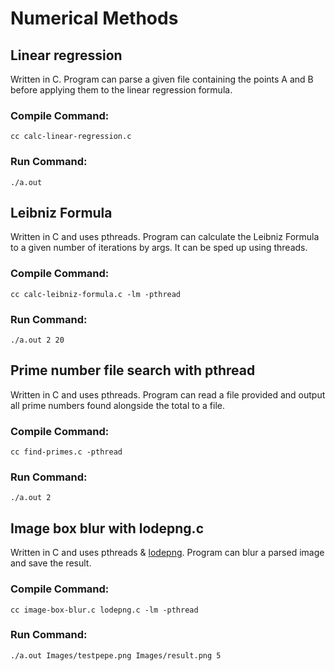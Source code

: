 # Numerical Methods

## Linear regression

Written in C. Program can parse a given file containing the points A and B before applying them to the linear regression formula.

### Compile Command:
```
cc calc-linear-regression.c
```

### Run Command:
```
./a.out
```

## Leibniz Formula

Written in C and uses pthreads. Program can calculate the Leibniz Formula to a given number of iterations by args. It can be sped up using threads.

### Compile Command:
```
cc calc-leibniz-formula.c -lm -pthread
```

### Run Command:
```
./a.out 2 20
```

## Prime number file search with pthread

Written in C and uses pthreads. Program can read a file provided and output all prime numbers found alongside the total to a file.

### Compile Command:
```
cc find-primes.c -pthread
```

### Run Command:
```
./a.out 2
```

## Image box blur with lodepng.c

Written in C and uses pthreads & [lodepng](https://lodev.org/lodepng/). Program can blur a parsed image and save the result.

### Compile Command:
```
cc image-box-blur.c lodepng.c -lm -pthread
```

### Run Command:
```
./a.out Images/testpepe.png Images/result.png 5
```

